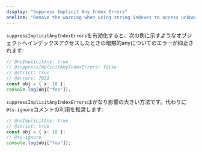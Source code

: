 ```yaml
---
display: "Suppress Implicit Any Index Errors"
oneline: "Remove the warning when using string indexes to access unknown properties"
---
```


`suppressImplicitAnyIndexErrors`を有効化すると、次の例に示すようなオブジェクトへインデックスアクセスしたときの暗黙的anyについてのエラーが抑止されます:

```ts twoslash
// @noImplicitAny: true
// @suppressImplicitAnyIndexErrors: false
// @strict: true
// @errors: 7053
const obj = { x: 10 };
console.log(obj["foo"]);
```

`suppressImplicitAnyIndexErrors`はかなり影響の大きい方法です。代わりに`@ts-ignore`コメントの利用を推奨します:

```ts twoslash
// @noImplicitAny: true
// @strict: true
const obj = { x: 10 };
// @ts-ignore
console.log(obj["foo"]);
```

